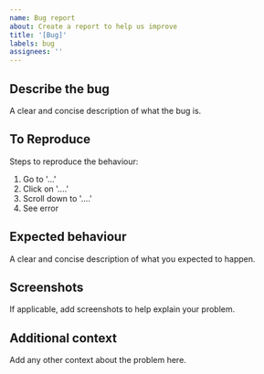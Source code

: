 ```yaml
---
name: Bug report
about: Create a report to help us improve
title: '[Bug]'
labels: bug
assignees: ''
---
```


## Describe the bug
A clear and concise description of what the bug is.

## To Reproduce
Steps to reproduce the behaviour:
1. Go to '...'
2. Click on '....'
3. Scroll down to '....'
4. See error

## Expected behaviour
A clear and concise description of what you expected to happen.

## Screenshots
If applicable, add screenshots to help explain your problem.

## Additional context
Add any other context about the problem here.
